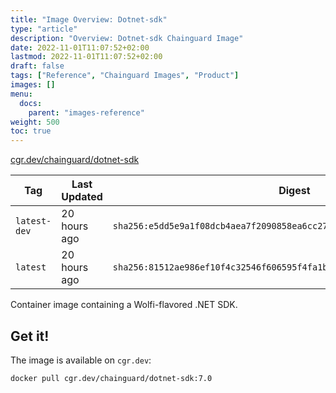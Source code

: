 ```yaml
---
title: "Image Overview: Dotnet-sdk"
type: "article"
description: "Overview: Dotnet-sdk Chainguard Image"
date: 2022-11-01T11:07:52+02:00
lastmod: 2022-11-01T11:07:52+02:00
draft: false
tags: ["Reference", "Chainguard Images", "Product"]
images: []
menu:
  docs:
    parent: "images-reference"
weight: 500
toc: true
---
```


[cgr.dev/chainguard/dotnet-sdk](https://github.com/chainguard-images/images/tree/main/images/dotnet-sdk)

| Tag          | Last Updated | Digest                                                                    |
|--------------|--------------|---------------------------------------------------------------------------|
| `latest-dev` | 20 hours ago | `sha256:e5dd5e9a1f08dcb4aea7f2090858ea6cc27e75a4170ae4e857b8aed6ba7ad9ab` |
| `latest`     | 20 hours ago | `sha256:81512ae986ef10f4c32546f606595f4fa1b9b260cacad4d8cc57aef852903033` |



Container image containing a Wolfi-flavored .NET SDK.

## Get it!

The image is available on `cgr.dev`:

    docker pull cgr.dev/chainguard/dotnet-sdk:7.0
